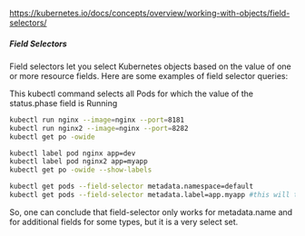 https://kubernetes.io/docs/concepts/overview/working-with-objects/field-selectors/

##### Field Selectors

Field selectors let you select Kubernetes objects based on the value of one or more resource fields. Here are some examples of field selector queries:


This kubectl command selects all Pods for which the value of the status.phase field is Running
```sh
kubectl run nginx --image=nginx --port=8181
kubectl run nginx2 --image=nginx --port=8282
kubectl get po -owide

kubectl label pod nginx app=dev
kubectl label pod nginx2 app=myapp
kubectl get po -owide --show-labels

kubectl get pods --field-selector metadata.namespace=default
kubectl get pods --field-selector metadata.label=app.myapp #this will throw an error as it doesnt support it

```
So, one can conclude that field-selector only works for metadata.name and for additional fields for some types, but it is a very select set.
